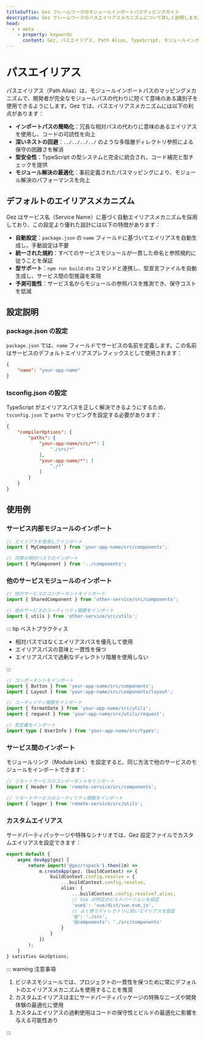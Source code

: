 ```yaml
---
titleSuffix: Gez フレームワークのモジュールインポートパスマッピングガイド
description: Gez フレームワークのパスエイリアスメカニズムについて詳しく説明します。インポートパスの簡略化、深いネストの回避、型安全性、モジュール解決の最適化などの機能を紹介し、開発者がコードの保守性を向上させるのに役立ちます。
head:
  - - meta
    - property: keywords
      content: Gez, パスエイリアス, Path Alias, TypeScript, モジュールインポート, パスマッピング, コード保守性
---
```


# パスエイリアス

パスエイリアス（Path Alias）は、モジュールインポートパスのマッピングメカニズムで、開発者が完全なモジュールパスの代わりに短くて意味のある識別子を使用できるようにします。Gez では、パスエイリアスメカニズムには以下の利点があります：

- **インポートパスの簡略化**：冗長な相対パスの代わりに意味のあるエイリアスを使用し、コードの可読性を向上
- **深いネストの回避**：`../../../../` のような多階層ディレクトリ参照による保守の困難さを解消
- **型安全性**：TypeScript の型システムと完全に統合され、コード補完と型チェックを提供
- **モジュール解決の最適化**：事前定義されたパスマッピングにより、モジュール解決のパフォーマンスを向上

## デフォルトのエイリアスメカニズム

Gez はサービス名（Service Name）に基づく自動エイリアスメカニズムを採用しており、この設定より優れた設計には以下の特徴があります：

- **自動設定**：`package.json` の `name` フィールドに基づいてエイリアスを自動生成し、手動設定は不要
- **統一された規約**：すべてのサービスモジュールが一貫した命名と参照規約に従うことを保証
- **型サポート**：`npm run build:dts` コマンドと連携し、型宣言ファイルを自動生成し、サービス間の型推論を実現
- **予測可能性**：サービス名からモジュールの参照パスを推測でき、保守コストを低減

## 設定説明

### package.json の設定

`package.json` では、`name` フィールドでサービスの名前を定義します。この名前はサービスのデフォルトエイリアスプレフィックスとして使用されます：

```json title="package.json"
{
    "name": "your-app-name"
}
```

### tsconfig.json の設定

TypeScript がエイリアスパスを正しく解決できるようにするため、`tsconfig.json` で `paths` マッピングを設定する必要があります：

```json title="tsconfig.json"
{
    "compilerOptions": {
        "paths": {
            "your-app-name/src/*": [
                "./src/*"
            ],
            "your-app-name/*": [
                "./*"
            ]
        }
    }
}
```

## 使用例

### サービス内部モジュールのインポート

```ts
// エイリアスを使用してインポート
import { MyComponent } from 'your-app-name/src/components';

// 同等の相対パスでのインポート
import { MyComponent } from '../components';
```

### 他のサービスモジュールのインポート

```ts
// 他のサービスのコンポーネントをインポート
import { SharedComponent } from 'other-service/src/components';

// 他のサービスのユーティリティ関数をインポート
import { utils } from 'other-service/src/utils';
```

::: tip ベストプラクティス
- 相対パスではなくエイリアスパスを優先して使用
- エイリアスパスの意味と一貫性を保つ
- エイリアスパスで過剰なディレクトリ階層を使用しない

:::

``` ts
// コンポーネントをインポート
import { Button } from 'your-app-name/src/components';
import { Layout } from 'your-app-name/src/components/layout';

// ユーティリティ関数をインポート
import { formatDate } from 'your-app-name/src/utils';
import { request } from 'your-app-name/src/utils/request';

// 型定義をインポート
import type { UserInfo } from 'your-app-name/src/types';
```

### サービス間のインポート

モジュールリンク（Module Link）を設定すると、同じ方法で他のサービスのモジュールをインポートできます：

```ts
// リモートサービスのコンポーネントをインポート
import { Header } from 'remote-service/src/components';

// リモートサービスのユーティリティ関数をインポート
import { logger } from 'remote-service/src/utils';
```

### カスタムエイリアス

サードパーティパッケージや特殊なシナリオでは、Gez 設定ファイルでカスタムエイリアスを設定できます：

```ts title="src/entry.node.ts"
export default {
    async devApp(gez) {
        return import('@gez/rspack').then((m) =>
            m.createApp(gez, (buildContext) => {
                buildContext.config.resolve = {
                    ...buildContext.config.resolve,
                    alias: {
                        ...buildContext.config.resolve?.alias,
                        // Vue の特定のビルドバージョンを設定
                        'vue$': 'vue/dist/vue.esm.js',
                        // よく使うディレクトリに短いエイリアスを設定
                        '@': './src',
                        '@components': './src/components'
                    }
                }
            })
        );
    }
} satisfies GezOptions;
```

::: warning 注意事項
1. ビジネスモジュールでは、プロジェクトの一貫性を保つために常にデフォルトのエイリアスメカニズムを使用することを推奨
2. カスタムエイリアスは主にサードパーティパッケージの特殊なニーズや開発体験の最適化に使用
3. カスタムエイリアスの過剰使用はコードの保守性とビルドの最適化に影響を与える可能性あり

:::